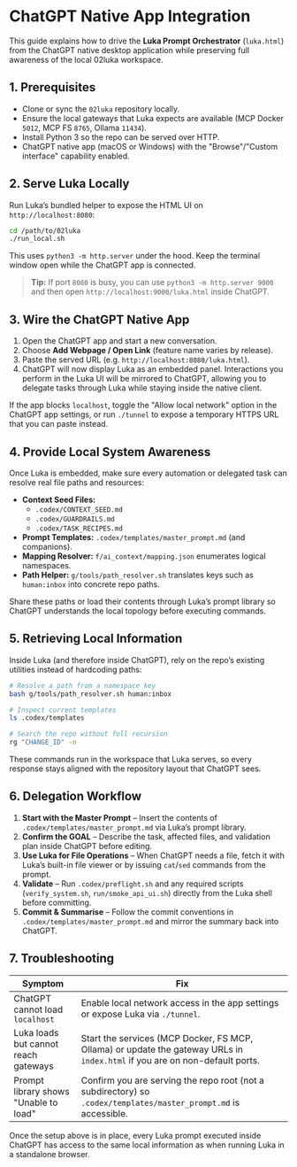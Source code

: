 # ChatGPT Native App Integration

This guide explains how to drive the **Luka Prompt Orchestrator** (`luka.html`) from the ChatGPT native desktop application while preserving full awareness of the local 02luka workspace.

## 1. Prerequisites
- Clone or sync the `02luka` repository locally.
- Ensure the local gateways that Luka expects are available (MCP Docker `5012`, MCP FS `8765`, Ollama `11434`).
- Install Python 3 so the repo can be served over HTTP.
- ChatGPT native app (macOS or Windows) with the "Browse"/"Custom interface" capability enabled.

## 2. Serve Luka Locally
Run Luka’s bundled helper to expose the HTML UI on `http://localhost:8080`:

```bash
cd /path/to/02luka
./run_local.sh
```

This uses `python3 -m http.server` under the hood. Keep the terminal window open while the ChatGPT app is connected.

> **Tip:** If port `8080` is busy, you can use `python3 -m http.server 9000` and then open `http://localhost:9000/luka.html` inside ChatGPT.

## 3. Wire the ChatGPT Native App
1. Open the ChatGPT app and start a new conversation.
2. Choose **Add Webpage / Open Link** (feature name varies by release).
3. Paste the served URL (e.g. `http://localhost:8080/luka.html`).
4. ChatGPT will now display Luka as an embedded panel. Interactions you perform in the Luka UI will be mirrored to ChatGPT, allowing you to delegate tasks through Luka while staying inside the native client.

If the app blocks `localhost`, toggle the "Allow local network" option in the ChatGPT app settings, or run `./tunnel` to expose a temporary HTTPS URL that you can paste instead.

## 4. Provide Local System Awareness
Once Luka is embedded, make sure every automation or delegated task can resolve real file paths and resources:

- **Context Seed Files:**
  - `.codex/CONTEXT_SEED.md`
  - `.codex/GUARDRAILS.md`
  - `.codex/TASK_RECIPES.md`
- **Prompt Templates:** `.codex/templates/master_prompt.md` (and companions).
- **Mapping Resolver:** `f/ai_context/mapping.json` enumerates logical namespaces.
- **Path Helper:** `g/tools/path_resolver.sh` translates keys such as `human:inbox` into concrete repo paths.

Share these paths or load their contents through Luka’s prompt library so ChatGPT understands the local topology before executing commands.

## 5. Retrieving Local Information
Inside Luka (and therefore inside ChatGPT), rely on the repo’s existing utilities instead of hardcoding paths:

```bash
# Resolve a path from a namespace key
bash g/tools/path_resolver.sh human:inbox

# Inspect current templates
ls .codex/templates

# Search the repo without full recursion
rg "CHANGE_ID" -n
```

These commands run in the workspace that Luka serves, so every response stays aligned with the repository layout that ChatGPT sees.

## 6. Delegation Workflow
1. **Start with the Master Prompt** – Insert the contents of `.codex/templates/master_prompt.md` via Luka’s prompt library.
2. **Confirm the GOAL** – Describe the task, affected files, and validation plan inside ChatGPT before editing.
3. **Use Luka for File Operations** – When ChatGPT needs a file, fetch it with Luka’s built-in file viewer or by issuing `cat`/`sed` commands from the prompt.
4. **Validate** – Run `.codex/preflight.sh` and any required scripts (`verify_system.sh`, `run/smoke_api_ui.sh`) directly from the Luka shell before committing.
5. **Commit & Summarise** – Follow the commit conventions in `.codex/templates/master_prompt.md` and mirror the summary back into ChatGPT.

## 7. Troubleshooting
| Symptom | Fix |
|---------|-----|
| ChatGPT cannot load `localhost` | Enable local network access in the app settings or expose Luka via `./tunnel`. |
| Luka loads but cannot reach gateways | Start the services (MCP Docker, FS MCP, Ollama) or update the gateway URLs in `index.html` if you are on non-default ports. |
| Prompt library shows "Unable to load" | Confirm you are serving the repo root (not a subdirectory) so `.codex/templates/master_prompt.md` is accessible. |

Once the setup above is in place, every Luka prompt executed inside ChatGPT has access to the same local information as when running Luka in a standalone browser.
